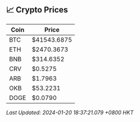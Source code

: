 ## 📈 Crypto Prices

| Coin | Price |
| ---- | ----- |
| BTC | $41543.6875 |
| ETH | $2470.3673 |
| BNB | $314.6352 |
| CRV | $0.5275 |
| ARB | $1.7963 |
| OKB | $53.2231 |
| DOGE | $0.0790 |

_Last Updated: 2024-01-20 18:37:21.079 +0800 HKT_